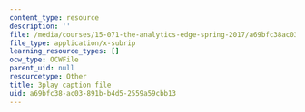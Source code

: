 ```yaml
---
content_type: resource
description: ''
file: /media/courses/15-071-the-analytics-edge-spring-2017/a69bfc38ac03891bb4d52559a59cbb13_8p_4qP03AM0.srt
file_type: application/x-subrip
learning_resource_types: []
ocw_type: OCWFile
parent_uid: null
resourcetype: Other
title: 3play caption file
uid: a69bfc38-ac03-891b-b4d5-2559a59cbb13
---
```

